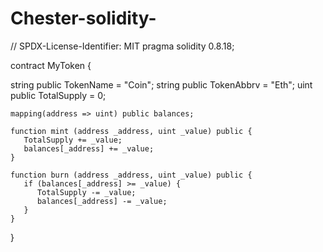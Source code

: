 # Chester-solidity-

// SPDX-License-Identifier: MIT
pragma solidity 0.8.18;


contract MyToken {
    
string public TokenName = "Coin";
string public TokenAbbrv = "Eth";
uint public  TotalSupply = 0;

    mapping(address => uint) public balances;
     
    function mint (address _address, uint _value) public {
       TotalSupply += _value;
       balances[_address] += _value;
    }
    
    function burn (address _address, uint _value) public {
       if (balances[_address] >= _value) {
          TotalSupply -= _value;
          balances[_address] -= _value;
       }
    }
}

